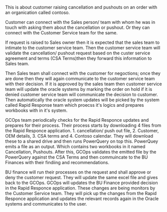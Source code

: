 This is about customer raising cancellation and pushouts on an order with an organication called contoso. 

Customer can connect with the Sales person/ team with whom he was in touch with asking them about the cancellation or pushout. Or they can connect with the Customer Service team for the same.


If request is raised to Sales owner then it is expected that the sales team to intimate to the customer service team. Then the customer service team will validate the cancellation/ pushout request based on the custer service agreement and terms (CSA Terms)then they forward this information to Sales team. 


Then Sales team shall connect with the customer for negoctions; once they are done then they will again communicate to the customer service team with their decision.
If it is approved by the sales team then customer service team will update the oracle systems by marking the order on hold if it is denied customer service team will communicate the decision to customer. Then automatically the oracle system updates will be picked by the system called Rapid Response team which proecss it's logics and prepares workbooks with in it's system. 

GCOps team periodically checks for the Rapid Responce updates and prepares for their process. Their process starts by downloading 4 files from the Rapid Responce application. 1. cancellation/ push out file, 2. Customer, OEM details, 3. CSA terms and 4. Contoso calendar. They will download these to a shared drive and then runs PowerQuery on top this. PowerQuey emits a file as an output. Which contains two workbooks in it named Cancellation, Pushouts. After this, GCOps validates the emitted file by the PowerQuery against the CSA Terms and then commuincate to the BU Finances with their findiing and recommendations. 

BU finance will run their processes on the request and shall approve or deny the customer request. They will update the same excel file and gives back to the GCOps. GCOps will updates the BU Finance provided decision in the Rapid Responce application. These changes are being monitors by the Customer Service team. They will pick up the changes from the Rapid Responce application and updates the relevant records again in the Oracle systems and communicates to the user.
